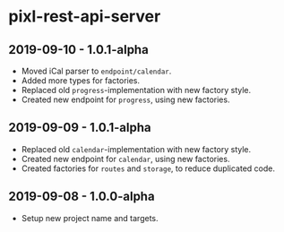 # pixl-rest-api-server

## 2019-09-10 - 1.0.1-alpha

* Moved iCal parser to `endpoint/calendar`.
* Added more types for factories.
* Replaced old `progress`-implementation with new factory style.
* Created new endpoint for `progress`, using new factories.

## 2019-09-09 - 1.0.1-alpha

* Replaced old `calendar`-implementation with new factory style.
* Created new endpoint for `calendar`, using new factories.
* Created factories for `routes` and `storage`, to reduce duplicated code.

## 2019-09-08 - 1.0.0-alpha

* Setup new project name and targets.